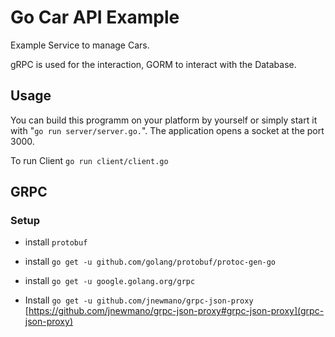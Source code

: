 # Go Car API Example

Example Service to manage Cars.

gRPC is used for the interaction, GORM to interact with the Database.

## Usage

You can build this programm on your platform by yourself or simply start it with "`go run server/server.go.`". The application opens a socket at the port 3000.

To run Client `go run client/client.go`

## GRPC

### Setup

- install `protobuf`
- install `go get -u github.com/golang/protobuf/protoc-gen-go`
- install `go get -u google.golang.org/grpc`

- Install `go get -u github.com/jnewmano/grpc-json-proxy` [https://github.com/jnewmano/grpc-json-proxy#grpc-json-proxy](grpc-json-proxy)